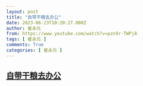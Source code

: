 ```yaml
---
layout: post
title: "自带干粮去办公"
date: 2023-06-23T10:20:27.000Z
author: 崔永元
from: https://www.youtube.com/watch?v=pzn9r-TWPj8
tags: [ 崔永元 ]
comments: True
categories: [ 崔永元 ]
---
```

<!--1687515627000-->
[自带干粮去办公](https://www.youtube.com/watch?v=pzn9r-TWPj8)
------

<div>

</div>
